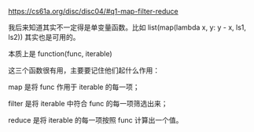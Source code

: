 https://cs61a.org/disc/disc04/#q1-map-filter-reduce

我后来知道其实不一定得是单变量函数。比如 list(map(lambda x, y: y - x, ls1, ls2)) 其实也是可用的。

本质上是 function(func, iterable)

这三个函数很有用，主要要记住他们起什么作用：

map 是将 func 作用于 iterable 的每一项；

filter 是将 iterable 中符合 func 的每一项筛选出来；

reduce 是将 iterable 的每一项按照 func 计算出一个值。
